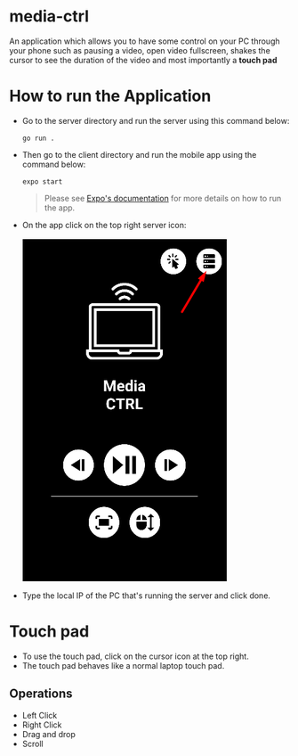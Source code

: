 # media-ctrl
An application which allows you to have some control on your PC through your phone such as pausing a video, open video fullscreen, shakes the cursor to see the duration of the video and most importantly a **touch pad**

# How to run the Application
*   Go to the server directory and run the server using this command below:

        go run .

*   Then go to the client directory and run the mobile app using the command below:

        expo start
    >Please see [Expo's documentation](https://docs.expo.dev/) for more details on how to run the app.

* On the app click on the top right server icon: <br/><br/>
![Screenshot](./media-ctrl/assets/screenshots/Screenshot_1.png)
* Type the local IP of the PC that's running the server and click done.

# Touch pad
* To use the touch pad, click on the cursor icon at the top right.
* The touch pad behaves like a normal laptop touch pad.
## Operations
* Left Click
* Right Click
* Drag and drop
* Scroll